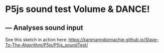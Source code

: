 # P5js sound test Volume & DANCE!
## — Analyses sound input
See this sketch in action here: https://karenanndonnachie.github.io/Slave-To-The-Algorithm/P5js/P5js_soundTest/
